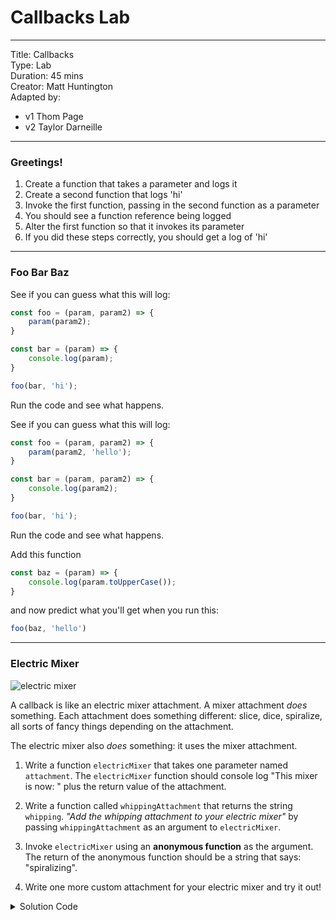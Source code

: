 
# Callbacks Lab

---
Title: Callbacks<br>
Type: Lab <br>
Duration: 45 mins <br>
Creator: Matt Huntington<br>
Adapted by: 
* v1 Thom Page
* v2 Taylor Darneille

---

### Greetings!

1. Create a function that takes a parameter and logs it
1. Create a second function that logs 'hi'
1. Invoke the first function, passing in the second function as a parameter
1. You should see a function reference being logged
1. Alter the first function so that it invokes its parameter
1. If you did these steps correctly, you should get a log of 'hi'

---

### Foo Bar Baz

See if you can guess what this will log:

```javascript
const foo = (param, param2) => {
    param(param2);
}

const bar = (param) => {
    console.log(param);
}

foo(bar, 'hi');
```

Run the code and see what happens.

See if you can guess what this will log:

```javascript
const foo = (param, param2) => {
    param(param2, 'hello');
}

const bar = (param, param2) => {
    console.log(param2);
}

foo(bar, 'hi');
```

Run the code and see what happens.

Add this function

```js
const baz = (param) => {
    console.log(param.toUpperCase());
}
```

and now predict what you'll get when you run this:

```js
foo(baz, 'hello')
```

---

### Electric Mixer

![electric mixer](https://i.pinimg.com/originals/14/b5/75/14b575bb9e064631727c7c1b8a30f06f.jpg)

A callback is like an electric mixer attachment. A mixer attachment _does_ something. Each attachment does something different: slice, dice, spiralize, all sorts of fancy things depending on the attachment.

The electric mixer also _does_ something: it uses the mixer attachment.

1. Write a function `electricMixer` that takes one parameter named `attachment`. The `electricMixer` function should console log "This mixer is now: " plus the return value of the attachment.


2. Write a function called `whippingAttachment` that returns the string `whipping`. *"Add the whipping attachment to your electric mixer"* by passing `whippingAttachment` as an argument to `electricMixer`.

3. Invoke `electricMixer` using an **anonymous function** as the argument. The return of the anonymous function should be a string that says: "spiralizing".

4. Write one more custom attachment for your electric mixer and try it out!

<details><summary>Solution Code</summary>
<div>```javascript
const electricMixer = (attachment) => {
  console.log("This mixer is now: " + attachment());
}

const whippingAttachment = () => {
    return "whipping";
}

electricMixer(() => {
  return "spiralizing";
});

const slicerDicer = () => {
  return "slicin' and dicin'";
}

electricMixer(slicerDicer);
```
</div>
</details>

## setInterval and setTimeout

We can still provide multiple arguments to a function even if one of those arguments is a function.

Pseudocode for **setInterval** and **setTimeout**

```javascript
functionName(CALLBACK, MILLISECONDS)
```



```javascript
setTimeout(() => {
  console.log('hi');
}, 2000);
```

```javascript
setInterval(() => {
  console.log('hi');
}, 2000);
```

> Use SetInterval to display a number that increases by 1 each second (it's a clock!)

**Food for thought: Give a real world example of when you would use setTimeout or setInterval**

<hr>

Follow the following steps:

 1.  Create a function called `wordReverse` that reverses a string.
 2.  Create a function called `toUpperCase` that capitalizes every letter in a string.
 3.  Write a function, called `repMaster`, that accepts two arguments, input and a function. Input should be able to be used with the function.  The function used as an argument must return a string.  `repMaster` should take the result of the string, passed as an argument to the argument function, and return this result with `' proves that I am the rep MASTER!'` concatenated to it.  

Expected Output:  

 ```javascript
      repMaster("Never give your heart to a blockhead", wordReverse);
 ```
>    "blockhead a to heart your give never proves that I am the rep MASTER!"

  ```javascript
      repMaster("I finished this practice", toUpperCase);
  ```

>  "I FINISHED THIS PRACTICE proves that I am the rep MASTER!"

## Hungry for More?

Javascript is a great language but it can always be improved!

1. We need a `.count` method and we need you to write it! The method should take an array and count how many elements are the same in that array, returning that number. *hint: remember to make an array that has duplicate elements!!*
1. Write a `.unique` method that creates a new array out of all the unique values in an array.